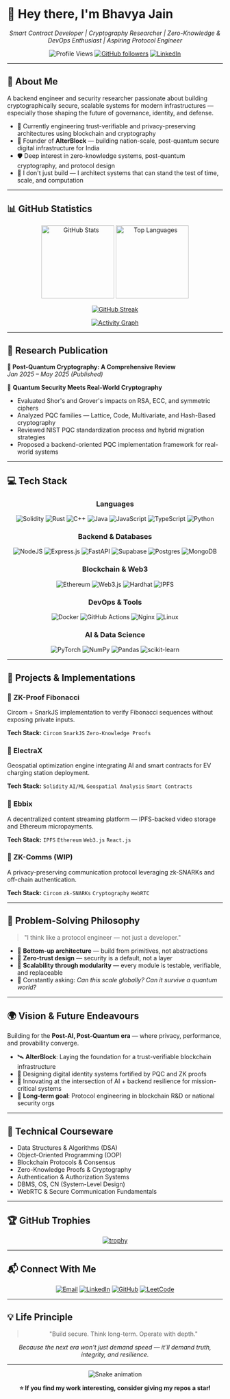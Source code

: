 # 👋 Hey there, I'm Bhavya Jain

<div align="center">
  
  *Smart Contract Developer | Cryptography Researcher | Zero-Knowledge & DevOps Enthusiast | Aspiring Protocol Engineer*
  
  ![Profile Views](https://komarev.com/ghpvc/?username=jbhavya876&color=blueviolet&style=flat-square&label=Profile+Views)
  [![GitHub followers](https://img.shields.io/github/followers/jbhavya876?label=Followers&style=social)](https://github.com/jbhavya876)
  [![LinkedIn](https://img.shields.io/badge/-LinkedIn-0077B5?style=flat-square&logo=linkedin&logoColor=white)](https://linkedin.com/in/bhavya-jain-394484284)
  
</div>

---

## 🚀 About Me

A backend engineer and security researcher passionate about building cryptographically secure, scalable systems for modern infrastructures — especially those shaping the future of governance, identity, and defense.

- 🔭 Currently engineering trust-verifiable and privacy-preserving architectures using blockchain and cryptography
- 🧱 Founder of **AlterBlock** — building nation-scale, post-quantum secure digital infrastructure for India
- 🛡️ Deep interest in zero-knowledge systems, post-quantum cryptography, and protocol design
- 🎯 I don't just build — I architect systems that can stand the test of time, scale, and computation

---

## 📊 GitHub Statistics

<div align="center">
  
  <img src="https://github-readme-stats.vercel.app/api?username=jbhavya876&show_icons=true&theme=tokyonight&hide_border=true&include_all_commits=true&count_private=true" alt="GitHub Stats" height="170"/>
  <img src="https://github-readme-stats.vercel.app/api/top-langs/?username=jbhavya876&layout=compact&theme=tokyonight&hide_border=true&langs_count=8" alt="Top Languages" height="170"/>
  
</div>

<div align="center">
  
  [![GitHub Streak](https://streak-stats.demolab.com?user=jbhavya876&theme=tokyonight&hide_border=true&date_format=M%20j%5B%2C%20Y%5D)](https://git.io/streak-stats)
  
</div>

<div align="center">
  
  [![Activity Graph](https://github-readme-activity-graph.vercel.app/graph?username=jbhavya876&theme=tokyo-night&hide_border=true&custom_title=Contribution%20Activity)](https://github.com/ashutosh00710/github-readme-activity-graph)
  
</div>

---

## 📖 Research Publication

**📄 Post-Quantum Cryptography: A Comprehensive Review**  
*Jan 2025 – May 2025 (Published)*

🧠 **Quantum Security Meets Real-World Cryptography**

- Evaluated Shor's and Grover's impacts on RSA, ECC, and symmetric ciphers
- Analyzed PQC families — Lattice, Code, Multivariate, and Hash-Based cryptography
- Reviewed NIST PQC standardization process and hybrid migration strategies
- Proposed a backend-oriented PQC implementation framework for real-world systems

---

## 💻 Tech Stack

<div align="center">

### Languages
![Solidity](https://img.shields.io/badge/Solidity-%23363636.svg?style=for-the-badge&logo=solidity&logoColor=white)
![Rust](https://img.shields.io/badge/rust-%23000000.svg?style=for-the-badge&logo=rust&logoColor=white)
![C++](https://img.shields.io/badge/c++-%2300599C.svg?style=for-the-badge&logo=c%2B%2B&logoColor=white)
![Java](https://img.shields.io/badge/java-%23ED8B00.svg?style=for-the-badge&logo=openjdk&logoColor=white)
![JavaScript](https://img.shields.io/badge/javascript-%23323330.svg?style=for-the-badge&logo=javascript&logoColor=%23F7DF1E)
![TypeScript](https://img.shields.io/badge/typescript-%23007ACC.svg?style=for-the-badge&logo=typescript&logoColor=white)
![Python](https://img.shields.io/badge/python-3670A0?style=for-the-badge&logo=python&logoColor=ffdd54)

### Backend & Databases
![NodeJS](https://img.shields.io/badge/node.js-6DA55F?style=for-the-badge&logo=node.js&logoColor=white)
![Express.js](https://img.shields.io/badge/express.js-%23404d59.svg?style=for-the-badge&logo=express&logoColor=%2361DAFB)
![FastAPI](https://img.shields.io/badge/FastAPI-005571?style=for-the-badge&logo=fastapi)
![Supabase](https://img.shields.io/badge/Supabase-3ECF8E?style=for-the-badge&logo=supabase&logoColor=white)
![Postgres](https://img.shields.io/badge/postgres-%23316192.svg?style=for-the-badge&logo=postgresql&logoColor=white)
![MongoDB](https://img.shields.io/badge/MongoDB-%234ea94b.svg?style=for-the-badge&logo=mongodb&logoColor=white)

### Blockchain & Web3
![Ethereum](https://img.shields.io/badge/Ethereum-3C3C3D?style=for-the-badge&logo=Ethereum&logoColor=white)
![Web3.js](https://img.shields.io/badge/web3.js-F16822?style=for-the-badge&logo=web3.js&logoColor=white)
![Hardhat](https://img.shields.io/badge/Hardhat-FFF100?style=for-the-badge&logo=hardhat&logoColor=black)
![IPFS](https://img.shields.io/badge/IPFS-65C2CB?style=for-the-badge&logo=ipfs&logoColor=white)

### DevOps & Tools
![Docker](https://img.shields.io/badge/docker-%230db7ed.svg?style=for-the-badge&logo=docker&logoColor=white)
![GitHub Actions](https://img.shields.io/badge/github%20actions-%232671E5.svg?style=for-the-badge&logo=githubactions&logoColor=white)
![Nginx](https://img.shields.io/badge/nginx-%23009639.svg?style=for-the-badge&logo=nginx&logoColor=white)
![Linux](https://img.shields.io/badge/Linux-FCC624?style=for-the-badge&logo=linux&logoColor=black)

### AI & Data Science
![PyTorch](https://img.shields.io/badge/PyTorch-%23EE4C2C.svg?style=for-the-badge&logo=PyTorch&logoColor=white)
![NumPy](https://img.shields.io/badge/numpy-%23013243.svg?style=for-the-badge&logo=numpy&logoColor=white)
![Pandas](https://img.shields.io/badge/pandas-%23150458.svg?style=for-the-badge&logo=pandas&logoColor=white)
![scikit-learn](https://img.shields.io/badge/scikit--learn-%23F7931E.svg?style=for-the-badge&logo=scikit-learn&logoColor=white)

</div>

---

## 🧩 Projects & Implementations

### 🔹 ZK-Proof Fibonacci
Circom + SnarkJS implementation to verify Fibonacci sequences without exposing private inputs.

**Tech Stack:** `Circom` `SnarkJS` `Zero-Knowledge Proofs`

### 🔹 ElectraX
Geospatial optimization engine integrating AI and smart contracts for EV charging station deployment.

**Tech Stack:** `Solidity` `AI/ML` `Geospatial Analysis` `Smart Contracts`

### 🔹 Ebbix
A decentralized content streaming platform — IPFS-backed video storage and Ethereum micropayments.

**Tech Stack:** `IPFS` `Ethereum` `Web3.js` `React.js`

### 🔹 ZK-Comms (WIP)
A privacy-preserving communication protocol leveraging zk-SNARKs and off-chain authentication.

**Tech Stack:** `Circom` `zk-SNARKs` `Cryptography` `WebRTC`

---

## 🧠 Problem-Solving Philosophy

> "I think like a protocol engineer — not just a developer."

- 🧩 **Bottom-up architecture** — build from primitives, not abstractions
- 🔐 **Zero-trust design** — security is a default, not a layer
- 🧠 **Scalability through modularity** — every module is testable, verifiable, and replaceable
- 🚀 Constantly asking: *Can this scale globally? Can it survive a quantum world?*

---

## 🌍 Vision & Future Endeavours

Building for the **Post-AI, Post-Quantum era** — where privacy, performance, and provability converge.

- 🛰️ **AlterBlock**: Laying the foundation for a trust-verifiable blockchain infrastructure
- 🔐 Designing digital identity systems fortified by PQC and ZK proofs
- 🤖 Innovating at the intersection of AI + backend resilience for mission-critical systems
- 💼 **Long-term goal**: Protocol engineering in blockchain R&D or national security orgs

---

## 📘 Technical Courseware

- Data Structures & Algorithms (DSA)
- Object-Oriented Programming (OOP)
- Blockchain Protocols & Consensus
- Zero-Knowledge Proofs & Cryptography
- Authentication & Authorization Systems
- DBMS, OS, CN (System-Level Design)
- WebRTC & Secure Communication Fundamentals

---

## 🏆 GitHub Trophies

<div align="center">
  
  [![trophy](https://github-profile-trophy.vercel.app/?username=jbhavya876&theme=tokyonight&no-frame=true&no-bg=false&margin-w=4&row=1&column=7)](https://github.com/ryo-ma/github-profile-trophy)
  
</div>

---

## 📬 Connect With Me

<div align="center">

[![Email](https://img.shields.io/badge/Email-jbhavya876%40gmail.com-D14836?style=for-the-badge&logo=gmail&logoColor=white)](mailto:jbhavya876@gmail.com)
[![LinkedIn](https://img.shields.io/badge/LinkedIn-Bhavya%20Jain-0077B5?style=for-the-badge&logo=linkedin&logoColor=white)](https://linkedin.com/in/bhavya-jain-394484284)
[![GitHub](https://img.shields.io/badge/GitHub-jbhavya876-181717?style=for-the-badge&logo=github&logoColor=white)](https://github.com/jbhavya876)
[![LeetCode](https://img.shields.io/badge/LeetCode-Bhavya__Jain05-FFA116?style=for-the-badge&logo=leetcode&logoColor=white)](https://leetcode.com/u/Bhavya_Jain05)

</div>

---

## 💡 Life Principle

<div align="center">

> "Build secure. Think long-term. Operate with depth."

*Because the next era won't just demand speed — it'll demand truth, integrity, and resilience.*

</div>

---

<div align="center">
  
  ![Snake animation](https://raw.githubusercontent.com/jbhavya876/jbhavya876/output/github-contribution-grid-snake-dark.svg)
  
  **⭐ If you find my work interesting, consider giving my repos a star!**
  
</div>
